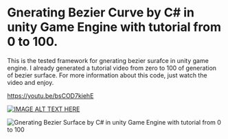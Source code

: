 # Gnerating Bezier Curve by C# in unity Game Engine with tutorial from 0 to 100.

This is the tested framework for gnerating bezier surafce in unity game engine. I already generated a tutorial video from zero to 100 of generation of bezier surface. For more information about this code, just watch the video and enjoy.

https://youtu.be/bsCOD7kiehE


[![IMAGE ALT TEXT HERE](https://img.youtube.com/vi/bsCOD7kiehE&t=3582s/1.jpg)](https://www.youtube.com/watch?v=bsCOD7kiehE&t=3582s)

![Gnerating Bezier Surface by C# in unity Game Engine with tutorial from 0 to 100](https://github.com/MohammadCGRE/Generating-Bezier-Surface_in-Unity-Game-Engine/blob/main/surface.png)
